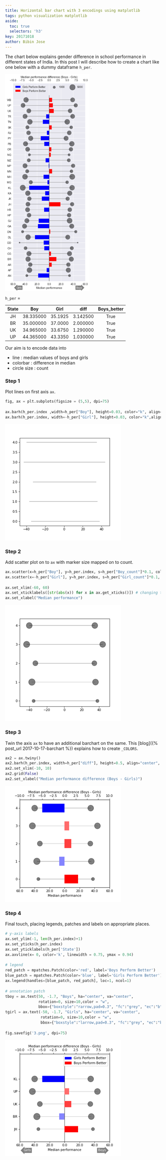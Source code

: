 ```yaml
---
title: Horizontal bar chart with 3 encodings using matplotlib
tags: python visualization matplotlib
aside:
  toc: true
  selectors: 'h3'
key: 20171018
author: Bibin Jose
---
```

The chart below explains gender difference in school performance in different states of India. In this post I will describe how to create a chart like one below with a dummy dataframe `h_per`. 

<!-- more -->
<img src="/assets/20171018/hbarchart.png" alt="hbarchart" align="middle" height="700" width="273">


`h_per` = 

| State 	|    Boy    	|   Girl  	|   diff   	| Boys_better 	|
|:-----:	|:---------:	|:-------:	|:--------:	|:-----------:	|
|   JH  	| 38.335000 	| 35.1925 	| 3.142500 	|     True    	|
|   BR  	| 35.000000 	| 37.0000 	| 2.000000 	|     True    	|
|   UK  	| 34.965000 	| 33.6750 	| 1.290000 	|     True    	|
|   UP  	| 44.365000 	| 43.3350 	| 1.030000 	|     True    	|


Our aim is to encode data into

 - line : median values of boys and girls
 - colorbar : difference in median
 - circle size : count



### Step 1
    
Plot lines on first axis `ax`.

```python
fig, ax = plt.subplots(figsize = (5,5), dpi=75)

ax.barh(h_per.index ,width=h_per["Boy"], height=0.03, color="k", align="center", alpha =0.25, linewidth = 0)
ax.barh(h_per.index, width=-h_per["Girl"], height=0.03, color="k",align="center", alpha =0.25, linewidth = 0)
```

![0](/assets/20171018/0.png)

### Step 2
    
Add scatter plot on to `ax` with marker size mapped on to count.

```python
ax.scatter(x=h_per["Boy"], y=h_per.index, s=h_per["Boy_count"]*0.1, color="k", alpha=0.5)
ax.scatter(x=-h_per["Girl"], y=h_per.index, s=h_per["Girl_count"]*0.1, color = "k", alpha =0.5)

ax.set_xlim(-60, 60)
ax.set_xticklabels([str(abs(x)) for x in ax.get_xticks()]) # changing the x ticks to remove "-"
ax.set_xlabel("Median performance")
```
![1](/assets/20171018/1.png)


###  Step 3

Twin the axis `ax` to have an additional barchart on the same. This [blog]({% post_url 2017-10-17-barchart %}) explains how to create `_COLORS`.

```python
ax2 = ax.twiny()
ax2.barh(h_per.index, width=h_per["diff"], height=0.5, align="center", color=_COLORS)
ax2.set_xlim(-10, 10)
ax2.grid(False)
ax2.set_xlabel("Median performance difference (Boys - Girls)")
```

![2](/assets/20171018/2.png)


### Step 4

Final touch, placing legends, patches and labels on appropriate places.

```python
# y-axis labels
ax.set_ylim(-1, len(h_per.index)+1)
ax.set_yticks(h_per.index)
ax.set_yticklabels(h_per['State'])
ax.axvline(x= 0, color='k', linewidth = 0.75, ymax = 0.94)

# legend
red_patch = mpatches.Patch(color='red', label='Boys Perform Better')
blue_patch = mpatches.Patch(color='blue', label='Girls Perform Better')
ax.legend(handles=[blue_patch, red_patch], loc=1, ncol=1)

# annotation patch
tboy = ax.text(50, -1.7, "Boys", ha="center", va="center", 
               rotation=0, size=10,color = "w", 
               bbox={"boxstyle":"rarrow,pad=0.3", "fc":"grey", "ec":"b", "lw":0})
tgirl = ax.text(-50, -1.7, "Girls", ha="center", va="center", 
                rotation=0, size=10,color = "w",
                bbox={"boxstyle":"larrow,pad=0.3", "fc":"grey", "ec":"b", "lw":0})

fig.savefig('3.png', dpi=75)
```

![3](/assets/20171018/3.png)

<br>